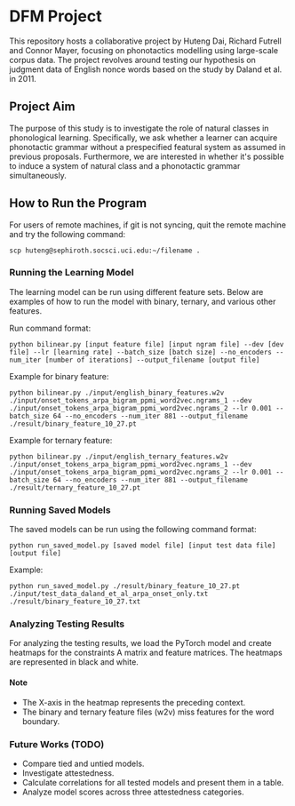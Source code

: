 # DFM Project

This repository hosts a collaborative project by Huteng Dai, Richard Futrell and Connor Mayer, focusing on phonotactics modelling using large-scale corpus data. The project revolves around testing our hypothesis on judgment data of English nonce words based on the study by Daland et al. in 2011.

## Project Aim

The purpose of this study is to investigate the role of natural classes in phonological learning. Specifically, we ask whether a learner can acquire phonotactic grammar without a prespecified featural system as assumed in previous proposals. Furthermore, we are interested in whether it's possible to induce a system of natural class and a phonotactic grammar simultaneously.

## How to Run the Program

For users of remote machines, if git is not syncing, quit the remote machine and try the following command:
```
scp huteng@sephiroth.socsci.uci.edu:~/filename .
```

### Running the Learning Model

The learning model can be run using different feature sets. Below are examples of how to run the model with binary, ternary, and various other features.

Run command format:
```
python bilinear.py [input feature file] [input ngram file] --dev [dev file] --lr [learning rate] --batch_size [batch size] --no_encoders --num_iter [number of iterations] --output_filename [output file]
```

Example for binary feature:
```
python bilinear.py ./input/english_binary_features.w2v ./input/onset_tokens_arpa_bigram_ppmi_word2vec.ngrams_1 --dev ./input/onset_tokens_arpa_bigram_ppmi_word2vec.ngrams_2 --lr 0.001 --batch_size 64 --no_encoders --num_iter 881 --output_filename ./result/binary_feature_10_27.pt
```

Example for ternary feature:
```
python bilinear.py ./input/english_ternary_features.w2v ./input/onset_tokens_arpa_bigram_ppmi_word2vec.ngrams_1 --dev ./input/onset_tokens_arpa_bigram_ppmi_word2vec.ngrams_2 --lr 0.001 --batch_size 64 --no_encoders --num_iter 881 --output_filename ./result/ternary_feature_10_27.pt
```

### Running Saved Models

The saved models can be run using the following command format:
```
python run_saved_model.py [saved model file] [input test data file] [output file]
```

Example:
```
python run_saved_model.py ./result/binary_feature_10_27.pt ./input/test_data_daland_et_al_arpa_onset_only.txt ./result/binary_feature_10_27.txt
```

### Analyzing Testing Results

For analyzing the testing results, we load the PyTorch model and create heatmaps for the constraints A matrix and feature matrices. The heatmaps are represented in black and white.

#### Note

- The X-axis in the heatmap represents the preceding context.
- The binary and ternary feature files (w2v) miss features for the word boundary.

### Future Works (TODO)

- Compare tied and untied models.
- Investigate attestedness.
- Calculate correlations for all tested models and present them in a table.
- Analyze model scores across three attestedness categories.
